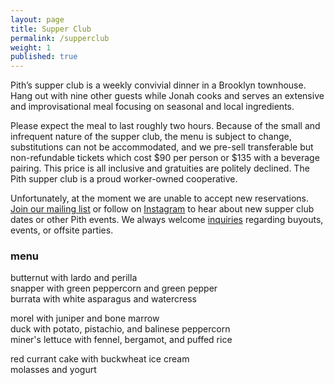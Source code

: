 ```yaml
---
layout: page
title: Supper Club
permalink: /supperclub
weight: 1
published: true
---
```

Pith’s supper club is a weekly convivial dinner in a Brooklyn townhouse. Hang out with nine other guests while Jonah cooks and serves an extensive and improvisational meal focusing on seasonal and local ingredients.

Please expect the meal to last roughly two hours. Because of the small and infrequent nature of the supper club, the menu is subject to change, substitutions can not be accommodated, and we pre-sell transferable but non-refundable tickets which cost $90 per person or $135 with a beverage pairing. This price is all inclusive and gratuities are politely declined. The Pith supper club is a proud worker-owned cooperative.  

Unfortunately, at the moment we are unable to accept new reservations. [Join our mailing list](http://eepurl.com/bZ8dIf) or follow on [Instagram](http://instagram.com/pithnyc) to hear about new supper club dates or other Pith events. We always welcome [inquiries](mailto:inquiries@pith.space) regarding buyouts, events, or offsite parties.  

### menu
butternut with lardo and perilla   
snapper with green peppercorn and green pepper  
burrata with white asparagus and watercress  

morel with juniper and bone marrow  
duck with potato, pistachio, and balinese peppercorn  
miner's lettuce with fennel, bergamot, and puffed rice  

red currant cake with buckwheat ice cream  
molasses and yogurt
